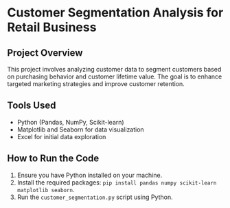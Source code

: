 # Customer Segmentation Analysis for Retail Business

## Project Overview
This project involves analyzing customer data to segment customers based on purchasing behavior and customer lifetime value. The goal is to enhance targeted marketing strategies and improve customer retention.

## Tools Used
- Python (Pandas, NumPy, Scikit-learn)
- Matplotlib and Seaborn for data visualization
- Excel for initial data exploration

## How to Run the Code
1. Ensure you have Python installed on your machine.
2. Install the required packages: `pip install pandas numpy scikit-learn matplotlib seaborn`.
3. Run the `customer_segmentation.py` script using Python.
